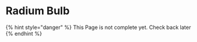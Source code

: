 # Radium Bulb

{% hint style="danger" %}
This Page is not complete yet. Check back later
{% endhint %}

